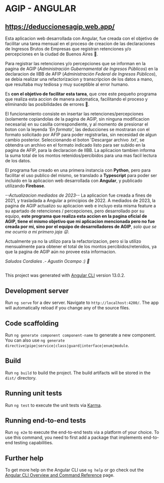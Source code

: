 # AGIP - ANGULAR
## https://deduccionesagip.web.app/

Esta aplicacion web desarrollada con Angular, fue creada con el objetivo de facilitar una tarea mensual en el proceso de creacion de las declaraciones de Ingresos Brutos de Empresas que registran retenciones y/o percepciones en la ciudad de Buenos Aires 📝. 

Para registrar las retenciones y/o percepciones que se informan en la pagina de AGIP (*Administración Gubernamental de Ingresos Públicos*) en la declaracion de IIBB de AFIP (*Administración Federal de Ingresos Públicos*), se debia realizar una refactorizacion y transcripcion de los datos a mano, que resultaba muy tediosa y muy suceptible al error humano.

Es **con el objetivo de facilitar esta tarea**, que cree este pequeño programa que realiza esta accion de manera automatica, facilitando el proceso y eliminando las posibilidades de errores 🤖.

El funcionamiento consiste en insertar las retenciones/percepciones (solamente copiandolas de la pagina de AGIP, sin ninguna modificacion necesaria) en su casilla correspondiente, y al momento de presionar el boton con la leyenda *'En formato',* las deducciones se mostraran con el formato solicitado por AFIP para poder registrarlas, sin necesidad de algun cambio posterior. Seleccionando el boton 'Descargar archivo .txt', se obtendra un archivo en el formato indicado listo para ser subido en la pagina de AFIP, para la declaracion de IIBB. La aplicacion tambien informa la suma total de los montos retenidos/percibidos para una mas facil lectura de los datos.

El programa fue creado en una primera instancia con **Python**, pero para facilitar el uso publico del mismo, se translado a **Typescript** para poder ser incluido en la aplicacion web desarrollada con **Angular**, y publicado utilizando **Firebase**.

*--Actualizacion mediados de 2023--* 
La aplicacion fue creada a fines de 2021, y trasladada a Angular a principios de 2022.  A mediados de 2023, la pagina de AGIP actualizo su aplicacion web e incluyo esta misma feature a su apartado de retenciones / percepciones, pero desarrollado por su equipo, **este programa que realiza esta accion en la pagina oficial de AGIP, tiene el mismo objetivo que mi aplicacion mencionada pero no fue creada por mi, sino por el equipo de desarrolladores de AGIP**, *solo que se me ocurrio a mi primero jaja 😜*. 

Actualmente ya no la utilizo para la refactorizacion, pero si la utilizo mensualmente para obtener el total de los montos percibidos/retenidos, ya que la pagina de AGIP aún no provee esta informacion.

*Saludos Cordiales .-
Agustin Ocampo :) 🐼*




##

This project was generated with [Angular CLI](https://github.com/angular/angular-cli) version 13.0.2.

## Development server

Run `ng serve` for a dev server. Navigate to `http://localhost:4200/`. The app will automatically reload if you change any of the source files.

## Code scaffolding

Run `ng generate component component-name` to generate a new component. You can also use `ng generate directive|pipe|service|class|guard|interface|enum|module`.

## Build

Run `ng build` to build the project. The build artifacts will be stored in the `dist/` directory.

## Running unit tests

Run `ng test` to execute the unit tests via [Karma](https://karma-runner.github.io).

## Running end-to-end tests

Run `ng e2e` to execute the end-to-end tests via a platform of your choice. To use this command, you need to first add a package that implements end-to-end testing capabilities.

## Further help

To get more help on the Angular CLI use `ng help` or go check out the [Angular CLI Overview and Command Reference](https://angular.io/cli) page.
